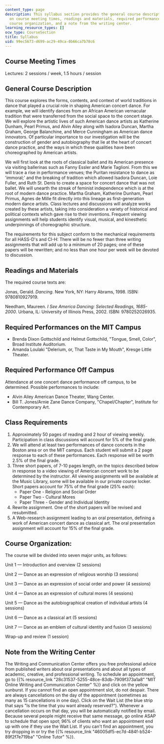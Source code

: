 ```yaml
---
content_type: page
description: This syllabus section provides the general course description and information
  on course meeting times, readings and materials, required performances, class requirements,
  course organization, and a note from the writing center.
learning_resource_types: []
ocw_type: CourseSection
title: Syllabus
uid: 99ec5673-d699-ac29-49ca-0b66ca7b78c6
---
```


Course Meeting Times
--------------------

Lectures: 2 sessions / week, 1.5 hours / session

General Course Description
--------------------------

This course explores the forms, contents, and context of world traditions in dance that played a crucial role in shaping American concert dance. For example, we will identify dances from an African American vernacular tradition that were transferred from the social space to the concert stage. We will explore the artistic lives of such American dance artists as Katherine Dunham, Pearl Primus, and Alvin Ailey along with Isadora Duncan, Martha Graham, George Balanchine, and Merce Cunningham as American dance innovators. Of particular importance to our investigation will be the construction of gender and autobiography that lie at the heart of concert dance practice, and the ways in which these qualities have been choreographed by American artists.

We will first look at the roots of classical ballet and its American presence via visiting ballerinas such as Fanny Essler and Marie Taglioni. From this we will trace a rise in performance venues; the Puritan resistance to dance as 'immoral;' and the breaking of tradition which allowed Isadora Duncan, Loie Fuller, and Ruth St. Denis to create a space for concert dance that was not ballet. We will unearth the streak of feminist independence which is at the root of modern dance practice. Martha Graham, Katherine Dunham, Pearl Primus, Agnes de Mille fit directly into this lineage as first-generation modern dance artists. Class lectures and discussions will analyze works created by these artists, taking into consideration a variety of historical and political contexts which gave rise to their inventions. Frequent viewing assignments will help students identify visual, musical, and kinesthetic underpinnings of choreographic structure.

The requirements for this subject conform to the mechanical requirements for all HASS-D's and CI-H: There will be no fewer than three writing assignments that will add up to a minimum of 20 pages; one of these papers will be rewritten; and no less than one hour per week will be devoted to discussion.

Readings and Materials
----------------------

The required course texts are:

Jonas, Gerald. _Dancing_. New York, NY: Harry Abrams, 1998. ISBN: 9780810927919.

Needham, Maureen. _I See America Dancing: Selected Readings, 1685-2000_. Urbana, IL: University of Illinois Press, 2002. ISBN: 9780252026935.

Required Performances on the MIT Campus
---------------------------------------

*   Brenda Dixon Gottschild and Helmut Gottschild, "Tongue, Smell, Color", Broad Institute Auditorium.
*   Amanda Loulaki "Delerium, or, That Taste in My Mouth", Kresge Little Theater.

Required Performance Off Campus
-------------------------------

Attendance at one concert dance performance off campus, to be determined. Possible performances to include:

*   Alvin Ailey American Dance Theater, Wang Center.
*   Bill T. Jones/Arnie Zane Dance Company, "Chapel/Chapter", Institute for Contemporary Art.

Class Requirements
------------------

1.  Approximately 50 pages of reading and 2 hour of viewing weekly. Participation in class discussions will account for 5% of the final grade.
2.  We will attend at least two performances of dance concerts in the Boston area or on the MIT campus. Each student will submit a 2 page response to each of these performances. Each response will be worth 2.5% of the final grade.
3.  Three short papers, of 7-10 pages length, on the topics described below in response to a video viewing of American concert work to be determined by the instructor. All viewing assignments will be available at the Music Library, some will be available in our private course locker. Short papers account for 75% of the final grade (25% each):
    *   Paper One - Religion and Social Order
    *   Paper Two - Cultural Mores
    *   Paper Three - Gender and Individual Identity
4.  Rewrite assignment. One of the short papers will be revised and resubmitted.
5.  A Web-research assignment leading to an oral presentation, defining a work of American concert dance as classical art. The oral presentation assignment will account for 15% of the final grade.

Course Organization:
--------------------

The course will be divided into seven major units, as follows:

Unit 1 — Introduction and overview (2 sessions)

Unit 2 — Dance as an expression of religious worship (3 sessions)

Unit 3 — Dance as an expression of social order and power (4 sessions)

Unit 4 — Dance as an expression of cultural mores (4 sessions)

Unit 5 — Dance as the autobiographical creation of individual artists (4 sessions)

Unit 6 — Dance as a classical art (5 sessions)

Unit 7 — Dance as an emblem of cultural identity and fusion (3 sessions)

Wrap-up and review (1 session)

Note from the Writing Center
----------------------------

The Writing and Communication Center offers you free professional advice from published writers about oral presentations and about all types of academic, creative, and professional writing. To schedule an appointment, go to {{% resource_link "28c31537-5255-48ce-83db-7909f373a1a8" "MIT Online Writing and Communication Center" %}} and click on the yellow sunburst. If you cannot find an open appointment slot, do not despair. There are always cancellations on the day of the appointment (sometimes as many as 15 cancellations in one day). Click on the Wait List (the blue strip that says "Is the time that you want already reserved?"). Whenever a cancellation occurs on that day, you will be automatically notified by email. Because several people might receive that same message, go online ASAP to schedule that open spot; 96% of clients who want an appointment end up with one if they use the Wait List. If you can't find an appointment, you try dropping in or try the {{% resource_link "46005df5-ec7d-484f-b524-89f2f7e719ba" "Online Tutor" %}}.